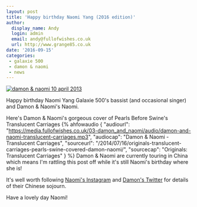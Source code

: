 ```yaml
---
layout: post
title: 'Happy birthday Naomi Yang (2016 edition)'
author:
  display_name: Andy
  login: admin
  email: andy@fullofwishes.co.uk
  url: http://www.grange85.co.uk
date: '2016-09-15'
categories:
 - galaxie 500
 - damon & naomi
 - news
---
```

<a data-flickr-embed="true"  href="https://www.flickr.com/photos/vixpen/8644722946/in/album-72157633228910787/" title="damon & naomi 10 april 2013"><img src="https://media.fullofwishes.co.uk/flickr-downloads/8531/8644722946_b917335971_b.jpg" alt="damon & naomi 10 april 2013"></a>

Happy birthday Naomi Yang Galaxie 500's bassist (and occasional singer) and Damon & Naomi's Naomi.


Here's Damon & Naomi's gorgeous cover of Pearls Before Swine's Translucent Carriages
 {% ahfowaudio {
  "audiourl": "https://media.fullofwishes.co.uk/03-damon_and_naomi/audio/damon-and-naomi-translucent-carriages.mp3",
  "audiocap": "Damon & Naomi - Translucent Carriages",
  "sourceurl": "/2014/07/16/originals-translucent-carriages-pearls-swine-covered-damon-naomi/",
  "sourcecap": "Originals: Translucent Carriages"
  } %}
Damon & Naomi are currently touring in China which means I'm rattling this post off while it's still Naomi's birthday where she is!

It's well worth following <a href="https://www.instagram.com/naomivision/">Naomi's Instagram</a> and <a href="https://twitter.com/dada_drummer">Damon's Twitter</a> for details of their Chinese sojourn.

Have a lovely day Naomi!
